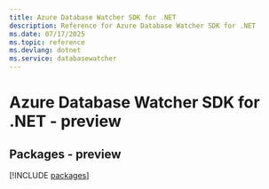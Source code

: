 ```yaml
---
title: Azure Database Watcher SDK for .NET
description: Reference for Azure Database Watcher SDK for .NET
ms.date: 07/17/2025
ms.topic: reference
ms.devlang: dotnet
ms.service: databasewatcher
---
```

# Azure Database Watcher SDK for .NET - preview
## Packages - preview
[!INCLUDE [packages](database-watcher-index.md)]